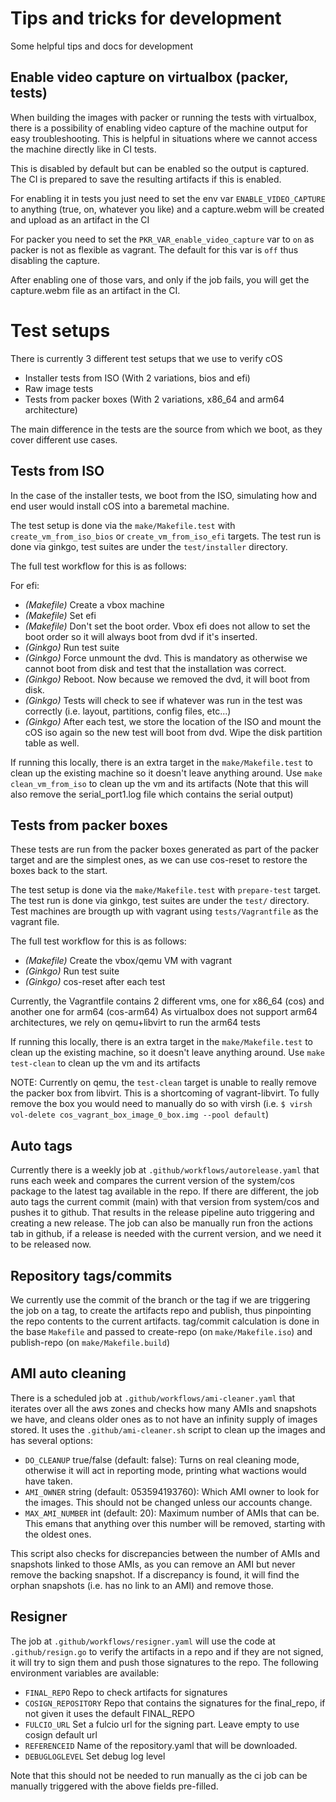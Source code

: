 # Tips and tricks for development

Some helpful tips and docs for development

## Enable video capture on virtualbox (packer, tests)

When building the images with packer or running the tests with virtualbox, there is a possibility of enabling video capture of the machine output for easy troubleshooting.
This is helpful in situations where we cannot access the machine directly like in CI tests.

This is disabled by default but can be enabled so the output is captured. The CI is prepared to save the resulting artifacts if this is enabled.

For enabling it in tests you just need to set the env var `ENABLE_VIDEO_CAPTURE` to anything (true, on, whatever you like) and a capture.webm will be created and upload as an artifact in the CI

For packer you need to set the `PKR_VAR_enable_video_capture` var to `on` as packer is not as flexible as vagrant. The default for this var is `off` thus disabling the capture.

After enabling one of those vars, and only if the job fails, you will get the capture.webm file as an artifact in the CI.


# Test setups

There is currently 3 different test setups that we use to verify cOS

 - Installer tests from ISO (With 2 variations, bios and efi)
 - Raw image tests
 - Tests from packer boxes (With 2 variations, x86_64 and arm64 architecture)

The main difference in the tests are the source from which we boot, as they cover different use cases.

## Tests from ISO

In the case of the installer tests, we boot from the ISO, simulating how and end user would install cOS into a baremetal machine.

The test setup is done via the `make/Makefile.test` with `create_vm_from_iso_bios` or `create_vm_from_iso_efi` targets.
The test run is done via ginkgo, test suites are under the `test/installer` directory.

The full test workflow for this is as follows:

For efi:

- *(Makefile)* Create a vbox machine
- *(Makefile)* Set efi
- *(Makefile)* Don't set the boot order. Vbox efi does not allow to set the boot order so it will always boot from dvd if it's inserted.
- *(Ginkgo)* Run test suite
- *(Ginkgo)* Force unmount the dvd. This is mandatory as otherwise we cannot boot from disk and test that the installation was correct.
- *(Ginkgo)* Reboot. Now because we removed the dvd, it will boot from disk.
- *(Ginkgo)* Tests will check to see if whatever was run in the test was correctly (i.e. layout, partitions, config files, etc...)
- *(Ginkgo)* After each test, we store the location of the ISO and mount the cOS iso again so the new test will boot from dvd. Wipe the disk partition table as well.


If running this locally, there is an extra target in the `make/Makefile.test` to clean up the existing machine so it doesn't leave anything around. 
Use `make clean_vm_from_iso` to clean up the vm and its artifacts (Note that this will also remove the serial_port1.log file which contains the serial output) 

## Tests from packer boxes

These tests are run from the packer boxes generated as part of the packer target and are the simplest ones, as we can use cos-reset to restore the boxes back to the start.


The test setup is done via the `make/Makefile.test` with `prepare-test` target.
The test run is done via ginkgo, test suites are under the `test/` directory.
Test machines are brougth up with vagrant using `tests/Vagrantfile` as the vagrant file.

The full test workflow for this is as follows:

- *(Makefile)* Create the vbox/qemu VM with vagrant
- *(Ginkgo)* Run test suite
- *(Ginkgo)* cos-reset after each test


Currently, the Vagrantfile contains 2 different vms, one for x86_64 (cos) and another one for arm64 (cos-arm64)
As virtualbox does not support arm64 architectures, we rely on qemu+libvirt to run the arm64 tests


If running this locally, there is an extra target in the `make/Makefile.test` to clean up the existing machine, so it doesn't leave anything around.
Use `make test-clean` to clean up the vm and its artifacts

NOTE: Currently on qemu, the `test-clean` target is unable to really remove the packer box from libvirt. This is a shortcoming of vagrant-libvirt. 
To fully remove the box you would need to manually do so with virsh (i.e. `$ virsh vol-delete cos_vagrant_box_image_0_box.img --pool default`)


## Auto tags

Currently there is a weekly job at `.github/workflows/autorelease.yaml` that runs each week and compares the current version of the system/cos package to the latest tag available in the repo.
If there are different, the job auto tags the current commit (main) with that version from system/cos and pushes it to github. That results in the release pipeline auto triggering and creating a new release.
The job can also be manually run fron the actions tab in github, if a release is needed with the current version, and we need it to be released now.

## Repository tags/commits

We currently use the commit of the branch or the tag if we are triggering the job on a tag, to create the artifacts repo and publish, thus pinpointing the repo contents to the current artifacts.
tag/commit calculation is done in the base `Makefile` and passed to create-repo (on `make/Makefile.iso`) and publish-repo (on `make/Makefile.build`)

## AMI auto cleaning

There is a scheduled job at `.github/workflows/ami-cleaner.yaml` that iterates over all the aws zones and checks how many AMIs and snapshots we have, and cleans older ones as to not have an infinity supply of images stored.
It uses the `.github/ami-cleaner.sh` script to clean up the images and has several options:

 - `DO_CLEANUP` true/false (default: false): Turns on real cleaning mode, otherwise it will act in reporting mode, printing what wactions would have taken.
 - `AMI_OWNER` string (default: 053594193760): Which AMI owner to look for the images. This should not be changed unless our accounts change.
 - `MAX_AMI_NUMBER` int (default: 20): Maximum number of AMIs that can be. This emans that anything over this number will be removed, starting with the oldest ones.

This script also checks for discrepancies between the number of AMIs and snapshots linked to those AMIs, as you can remove an AMI but never remove the backing snapshot. If a discrepancy is found, it will find the orphan snapshots (i.e. has no link to an AMI) and remove those.

## Resigner

The job at `.github/workflows/resigner.yaml` will use the code at `.github/resign.go` to verify the artifacts in a repo and if they are not signed, it will try to sign them and push those signatures to the repo.
The following environment variables are available:

 - `FINAL_REPO` Repo to check artifacts for signatures
 - `COSIGN_REPOSITORY` Repo that contains the signatures for the final_repo, if not given it uses the default FINAL_REPO
 - `FULCIO_URL` Set a fulcio url for the signing part. Leave empty to use cosign default url
 - `REFERENCEID` Name of the repository.yaml that will be downloaded.
 - `DEBUGLOGLEVEL` Set debug log level

Note that this should not be needed to run manually as the ci job can be manually triggered with the above fields pre-filled.
